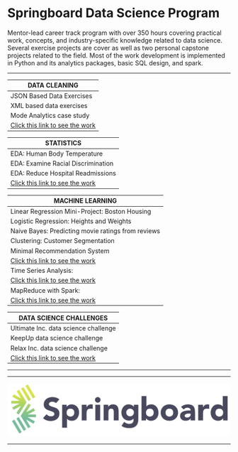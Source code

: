 # Springboard Data Science Program
Mentor-lead career track program with over 350 hours covering practical work, concepts, and industry-specific knowledge related to data science. Several exercise projects are cover as well as two personal capstone projects related to the field. Most of the work development is implemented in Python and its analytics packages, basic SQL design, and spark.

---


| DATA CLEANING |
| ------ |
|JSON Based Data Exercises |
|XML based data exercises |
|Mode Analytics case study|
|[Click this link to see the work](https://github.com/AlfredMtz/Springboard-DataScience-CareerTrack-Work-Completed/tree/master/Data%20Wrangling%20Exer) |

|STATISTICS|
|--------|
|EDA: Human Body Temperature|
|EDA: Examine Racial Discrimination|
|EDA: Reduce Hospital Readmissions|
|[Click this link to see the work](https://github.com/AlfredMtz/Springboard-DataScience-CareerTrack-Work-Completed/tree/master/Infer_stats_%20mini_projects)

|MACHINE LEARNING|
|-----------|
|Linear Regression Mini-Project: Boston Housing|
|Logistic Regression: Heights and Weights|
|Naive Bayes: Predicting movie ratings from reviews|
|Clustering: Customer Segmentation|
|Minimal Recommendation System|
|[Click this link to see the work](https://github.com/AlfredMtz/Springboard-DataScience-CareerTrack-Work-Completed/tree/master/Machine%20Learning)|
|Time Series Analysis:|
|[Click this link to see the work](https://github.com/AlfredMtz/Springboard-DataScience-CareerTrack-Work-Completed/tree/master/TimeSeries)|
|MapReduce with Spark:|
|[Click this link to see the work](https://github.com/AlfredMtz/PySpark-Excr-SpBb)|


|DATA SCIENCE CHALLENGES|
|----------|
|Ultimate Inc. data science challenge
|KeepUp data science challenge 
| Relax Inc. data science challenge
|[Click this link to see the work](https://github.com/AlfredMtz/Data-Analysis-Challenges)|
---
---
[![alt text][image]][hyperlink]

  [hyperlink]: https://www.springboard.com/
  [image]: springboard.png  (SRPINGBOARD)

---
